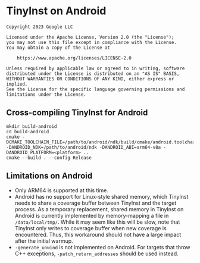 # TinyInst on Android

```
Copyright 2023 Google LLC

Licensed under the Apache License, Version 2.0 (the "License");
you may not use this file except in compliance with the License.
You may obtain a copy of the License at

    https://www.apache.org/licenses/LICENSE-2.0

Unless required by applicable law or agreed to in writing, software
distributed under the License is distributed on an "AS IS" BASIS,
WITHOUT WARRANTIES OR CONDITIONS OF ANY KIND, either express or implied.
See the License for the specific language governing permissions and
limitations under the License.
```
## Cross-compiling TinyInst for Android

```
mkdir build-android
cd build-android
cmake -DCMAKE_TOOLCHAIN_FILE=/path/to/android/ndk/build/cmake/android.toolchain.cmake -DANDROID_NDK=/path/to/android/ndk -DANDROID_ABI=arm64-v8a -DANDROID_PLATFORM=<platform> ..
cmake --build . --config Release
```

## Limitations on Android

* Only ARM64 is supported at this time.
* Android has no support for Linux-style shared memory, which TinyInst needs to share a coverage buffer between TinyInst and the target process. As a temporary replacement, shared memory in TinyInst on Android is currently implemented by memory-mapping a file in `/data/local/tmp/`. While it may seem like this will be slow, note that TinyInst only writes to coverage buffer when new coverage is encountered. Thus, this workaround should not have a large impact after the initial warmup.
* `-generate_unwind` is not implemented on Android. For targets that throw C++ exceptions, `-patch_return_addresses` should be used instead.

